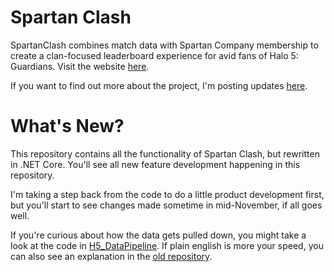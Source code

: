 # Spartan Clash

SpartanClash combines match data with Spartan Company membership to create a clan-focused leaderboard experience for avid fans of Halo 5: Guardians.  Visit the website [here](http://www.spartanclash.com).

If you want to find out more about the project, I'm posting updates [here](https://idle-cycles.com/2017/10/upgrading-the-spartan-company/).  

# What's New?
This repository contains all the functionality of Spartan Clash, but rewritten in .NET Core.  You'll see all new feature development happening in this repository.

I'm taking a step back from the code to do a little product development first, but you'll start to see changes made sometime in mid-November, if all goes well.

If you're curious about how the data gets pulled down, you might take a look at the code in [H5_DataPipeline](https://github.com/C-Kennelly/H5_DataPipeline).  If plain english is more your speed, you can also see an explanation in the [old repository](https://github.com/C-Kennelly/SpartanClash).
